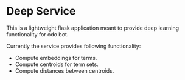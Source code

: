 # Deep Service

This is a lightweight flask application meant to provide deep learning functionality for odo bot. 

Currently the service provides following functionality:

* Compute embeddings for terms. 
* Compute centroids for term sets.
* Compute distances between centroids. 

